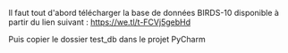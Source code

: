 Il faut tout d'abord télécharger la base de données BIRDS-10
disponible à partir du lien suivant : https://we.tl/t-FCVj5gebHd

Puis copier le dossier test_db dans le projet PyCharm

